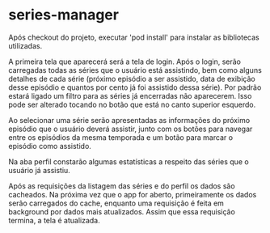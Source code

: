 # series-manager

Após checkout do projeto, executar 'pod install' para instalar as bibliotecas utilizadas.

A primeira tela que aparecerá será a tela de login. Após o login, serão carregadas todas as séries que o usuário está assistindo, bem como alguns detalhes de cada série (próximo episódio a ser assistido, data de exibição desse episódio e quantos por cento já foi assistido dessa série). Por padrão estará ligado um filtro para as séries já encerradas não aparecerem. Isso pode ser alterado tocando no botão que está no canto superior esquerdo.

Ao selecionar uma série serão apresentadas as informações do próximo episódio que o usuário deverá assistir, junto com os botões para navegar entre os episódios da mesma temporada e um botão para marcar o episódio como assistido.

Na aba perfil constarão algumas estatísticas a respeito das séries que o usuário já assistiu.

Após as requisições da listagem das séries e do perfil os dados são cacheados. Na próxima vez que o app for aberto, primeiramente os dados serão carregados do cache, enquanto uma requisição é feita em background por dados mais atualizados. Assim que essa requisição termina, a tela é atualizada.
